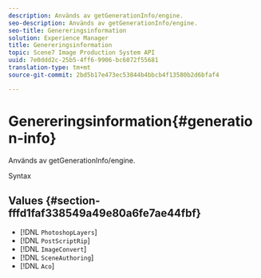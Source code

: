 ```yaml
---
description: Används av getGenerationInfo/engine.
seo-description: Används av getGenerationInfo/engine.
seo-title: Genereringsinformation
solution: Experience Manager
title: Genereringsinformation
topic: Scene7 Image Production System API
uuid: 7e0ddd2c-25b5-4ff6-9906-bc6072f55681
translation-type: tm+mt
source-git-commit: 2bd5b17e473ec53844b4bbcb4f13580b2d6bfaf4

---
```



# Genereringsinformation{#generation-info}

Används av getGenerationInfo/engine.

Syntax

## Values {#section-fffd1faf338549a49e80a6fe7ae44fbf}

* [!DNL `PhotoshopLayers`]
* [!DNL `PostScriptRip`]
* [!DNL `ImageConvert`]
* [!DNL `SceneAuthoring`]
* [!DNL `Aco`]

